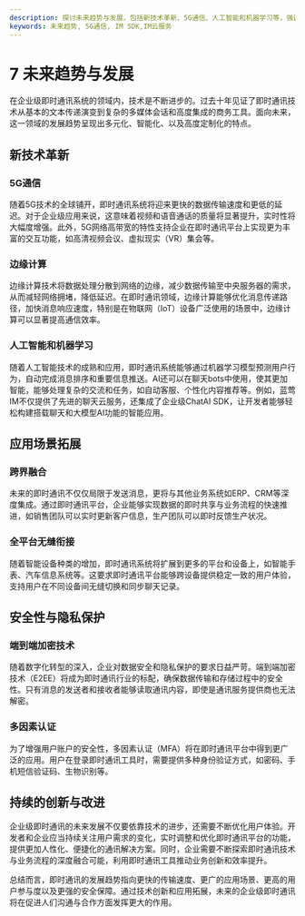 ```yaml
---
description: 探讨未来趋势与发展，包括新技术革新、5G通信、人工智能和机器学习等，强调端到端加密技术和持续的创新与改进。
keywords: 未来趋势, 5G通信, IM SDK,IM云服务
---
```

# 7 未来趋势与发展

在企业级即时通讯系统的领域内，技术是不断进步的。过去十年见证了即时通讯技术从基本的文本传递演变到复杂的多媒体会话和高度集成的商务工具。面向未来，这一领域的发展趋势呈现出多元化、智能化、以及高度定制化的特点。

## 新技术革新

### 5G通信

随着5G技术的全球铺开，即时通讯系统将迎来更快的数据传输速度和更低的延迟。对于企业级应用来说，这意味着视频和语音通话的质量将显著提升，实时性将大幅度增强。此外，5G网络高带宽的特性支持企业在即时通讯平台上实现更为丰富的交互功能，如高清视频会议、虚拟现实（VR）集会等。

### 边缘计算

边缘计算技术将数据处理分散到网络的边缘，减少数据传输至中央服务器的需求，从而减轻网络拥堵，降低延迟。在即时通讯领域，边缘计算能够优化消息传递路径，加快消息响应速度，特别是在物联网（IoT）设备广泛使用的场景中，边缘计算可以显著提高通信效率。

### 人工智能和机器学习

随着人工智能技术的成熟和应用，即时通讯系统能够通过机器学习模型预测用户行为，自动完成消息排序和重要信息推送。AI还可以在聊天bots中使用，使其更加智能，能够处理复杂的交流和任务，如自动客服、个性化内容推荐等。例如，蓝莺IM不仅提供了先进的聊天云服务，还集成了企业级ChatAI SDK，让开发者能够轻松构建搭载聊天和大模型AI功能的智能应用。

## 应用场景拓展

### 跨界融合

未来的即时通讯不仅仅局限于发送消息，更将与其他业务系统如ERP、CRM等深度集成。通过即时通讯平台，企业能够实现数据的即时共享与业务流程的快速推进，如销售团队可以实时更新客户信息，生产团队可以即时反馈生产状况。

### 全平台无缝衔接

随着智能设备种类的增加，即时通讯系统将扩展到更多的平台和设备上，如智能手表、汽车信息系统等。这要求即时通讯平台能够跨设备提供稳定一致的用户体验，支持用户在不同设备间无缝切换和同步聊天记录。

## 安全性与隐私保护

### 端到端加密技术

随着数字化转型的深入，企业对数据安全和隐私保护的要求日益严苛。端到端加密技术（E2EE）将成为即时通讯行业的标配，确保数据传输和存储过程中的安全性。只有消息的发送者和接收者能够读取通讯内容，即使是通讯服务提供商也无法解密。

### 多因素认证

为了增强用户账户的安全性，多因素认证（MFA）将在即时通讯平台中得到更广泛的应用。用户在登录即时通讯工具时，需要提供多种身份验证方式，如密码、手机短信验证码、生物识别等。

## 持续的创新与改进

企业级即时通讯的未来发展不仅要依靠技术的进步，还需要不断优化用户体验。开发者和企业应当持续关注用户需求的变化，实时调整和优化即时通讯平台的功能，提供更加人性化、便捷化的通讯解决方案。同时，企业需要不断探索即时通讯技术与业务流程的深度融合可能，利用即时通讯工具推动业务创新和效率提升。

总结而言，即时通讯的发展趋势指向更快的传输速度、更广的应用场景、更高的用户参与度以及更强的安全保障。通过技术创新和应用拓展，未来的企业级即时通讯将在促进人们沟通与合作方面发挥更大的作用。